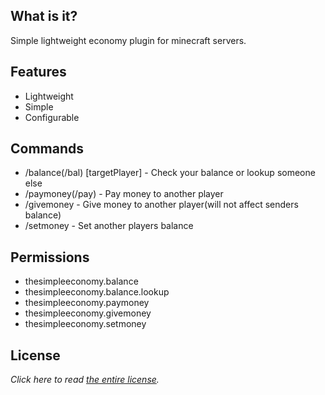## What is it?

Simple lightweight economy plugin for minecraft servers.

## Features

- Lightweight
- Simple
- Configurable

## Commands

- /balance(/bal) [targetPlayer] - Check your balance or lookup someone else
- /paymoney(/pay) <targetPlayer> <amount> - Pay money to another player
- /givemoney <targetPlayer> <amount> - Give money to another player(will not affect senders balance)
- /setmoney <targetPlayer> <amount> - Set another players balance

## Permissions

- thesimpleeconomy.balance
- thesimpleeconomy.balance.lookup
- thesimpleeconomy.paymoney
- thesimpleeconomy.givemoney
- thesimpleeconomy.setmoney

## License

*Click here to read [the entire license](https://github.com/playajames419/TheSimpleEconomy/blob/master/LICENSE).*